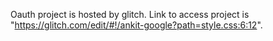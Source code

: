 Oauth project is hosted by glitch.
Link to access project is "https://glitch.com/edit/#!/ankit-google?path=style.css:6:12".
